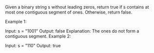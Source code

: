 Given a binary string s ​​​​​without leading zeros, return true​​​ if s contains at most one contiguous segment of ones. Otherwise, return false.



Example 1:

Input: s = "1001"
Output: false
Explanation: The ones do not form a contiguous segment.
Example 2:

Input: s = "110"
Output: true